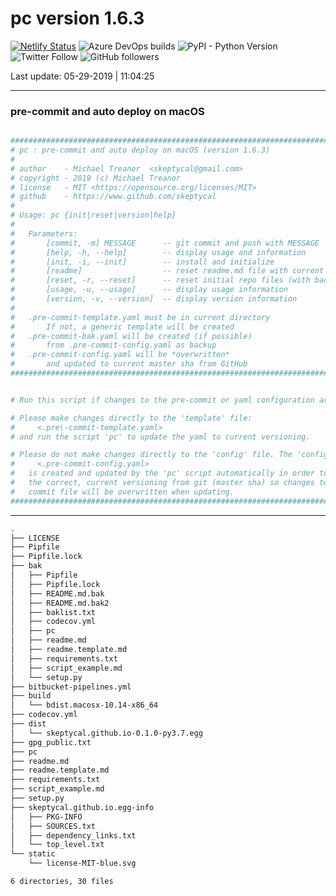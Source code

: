 # pc version 1.6.3

[![Netlify Status](https://api.netlify.com/api/v1/badges/416b8ca3-82db-470f-9adf-a6d06264ca75/deploy-status)](https://app.netlify.com/sites/mystifying-keller-ab5658/deploys)  ![Azure DevOps builds](https://img.shields.io/azure-devops/build/skeptycal0275/skeptycal/1.svg?color=blue&label=Azure%20DevOps&style=popout) ![PyPI - Python Version](https://img.shields.io/pypi/pyversions/flask.svg?color=Yellow&label=Python&style=popout) ![Twitter Follow](https://img.shields.io/twitter/follow/skeptycal.svg?label=%40skeptycal&style=social) ![GitHub followers](https://img.shields.io/github/followers/skeptycal.svg?style=social)

Last update: 05-29-2019 | 11:04:25

---

### pre-commit and auto deploy on macOS

```bash

###############################################################################
# pc : pre-commit and auto deploy on macOS (version 1.6.3)
#
# author    - Michael Treanor  <skeptycal@gmail.com>
# copyright - 2019 (c) Michael Treanor
# license   - MIT <https://opensource.org/licenses/MIT>
# github    - https://www.github.com/skeptycal
#
# Usage: pc {init|reset|version|help}
#
#   Parameters:
#       [commit, -m] MESSAGE      -- git commit and push with MESSAGE
#       [help, -h, --help]        -- display usage and information
#       [init, -i, --init]        -- install and initialize
#       [readme]                  -- reset readme.md file with current info
#       [reset, -r, --reset]      -- reset initial repo files (with backup)
#       [usage, -u, --usage]      -- display usage information
#       [version, -v, --version]  -- display version information
#
#   .pre-commit-template.yaml must be in current directory
#       If not, a generic template will be created
#   .pre-commit-bak.yaml will be created (if possible)
#       from .pre-commit-config.yaml as backup
#   .pre-commit-config.yaml will be *overwritten*
#       and updated to current master sha from GitHub
###############################################################################


# Run this script if changes to the pre-commit or yaml configuration are added.

# Please make changes directly to the 'template' file:
#     <.pre\-commit-template.yaml>
# and run the script 'pc' to update the yaml to current versioning.

# Please do not make changes directly to the 'config' file. The 'config' file:
#     <.pre-commit-config.yaml>
#   is created and updated by the 'pc' script automatically in order to maintain
#   the correct, current versioning from git (master sha) so changes to the
#   commit file will be overwritten when updating.
###############################################################################


```

---

```bash
.
├── LICENSE
├── Pipfile
├── Pipfile.lock
├── bak
│   ├── Pipfile
│   ├── Pipfile.lock
│   ├── README.md.bak
│   ├── README.md.bak2
│   ├── baklist.txt
│   ├── codecov.yml
│   ├── pc
│   ├── readme.md
│   ├── readme.template.md
│   ├── requirements.txt
│   ├── script_example.md
│   └── setup.py
├── bitbucket-pipelines.yml
├── build
│   └── bdist.macosx-10.14-x86_64
├── codecov.yml
├── dist
│   └── skeptycal.github.io-0.1.0-py3.7.egg
├── gpg_public.txt
├── pc
├── readme.md
├── readme.template.md
├── requirements.txt
├── script_example.md
├── setup.py
├── skeptycal.github.io.egg-info
│   ├── PKG-INFO
│   ├── SOURCES.txt
│   ├── dependency_links.txt
│   └── top_level.txt
└── static
    └── license-MIT-blue.svg

6 directories, 30 files
```
